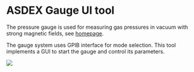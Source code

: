 # ASDEX Gauge UI tool

The pressure gauge is used for measuring gas pressures in vacuum with strong magnetic fields, see [homepage](https://www.ipp.mpg.de/3704145/pressure_gauges).



The gauge system uses GPIB interface for mode selection. This tool implements a GUI to start the gauge and control its parameters.



![](https://www.ipp.mpg.de/4330976/original-1517424812.png?t=eyJ3aWR0aCI6MTQwMCwib2JqX2lkIjo0MzMwOTc2fQ==--f6eb12e5cfecfabb06550a62cb18203f43a96c6b)

